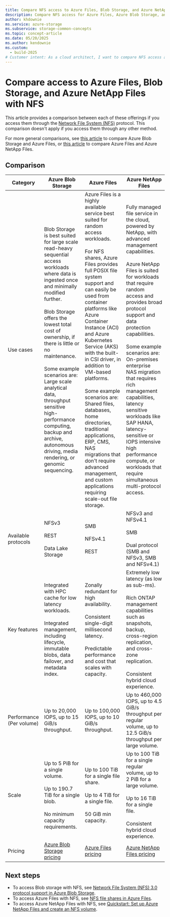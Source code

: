 ```yaml
---
title: Compare NFS access to Azure Files, Blob Storage, and Azure NetApp Files
description: Compare NFS access for Azure Files, Azure Blob Storage, and Azure NetApp Files.
author: khdownie
ms.service: azure-storage
ms.subservice: storage-common-concepts
ms.topic: concept-article
ms.date: 05/20/2025
ms.author: kendownie
ms.custom:
  - build-2025
# Customer intent: As a cloud architect, I want to compare NFS access across Azure Files, Blob Storage, and Azure NetApp Files, so that I can choose the most suitable storage solution for various workloads and access requirements in my organization.
---
```


# Compare access to Azure Files, Blob Storage, and Azure NetApp Files with NFS

This article provides a comparison between each of these offerings if you access them through the [Network File System (NFS)](https://en.wikipedia.org/wiki/Network_File_System) protocol. This comparison doesn't apply if you access them through any other method.

For more general comparisons, see [this article](storage-introduction.md) to compare Azure Blob Storage and Azure Files, or [this article](../files/storage-files-netapp-comparison.md) to compare Azure Files and Azure NetApp Files.

## Comparison

|Category  |Azure Blob Storage  |Azure Files  |Azure NetApp Files  |
|---------|---------|---------|---------|
|Use cases     |Blob Storage is best suited for large scale read-heavy sequential access workloads where data is ingested once and minimally modified further.<br></br>Blob Storage offers the lowest total cost of ownership, if there is little or no maintenance.<br></br>Some example scenarios are: Large scale analytical data, throughput sensitive high-performance computing, backup and archive, autonomous driving, media rendering, or genomic sequencing.         |Azure Files is a highly available service best suited for random access workloads.<br></br>For NFS shares, Azure Files provides full POSIX file system support and can easily be used from container platforms like Azure Container Instance (ACI) and Azure Kubernetes Service (AKS) with the built-in CSI driver, in addition to VM-based platforms.<br></br>Some example scenarios are: Shared files, databases, home directories, traditional applications, ERP, CMS, NAS migrations that don't require advanced management, and custom applications requiring scale-out file storage.         |Fully managed file service in the cloud, powered by NetApp, with advanced management capabilities.<br></br>Azure NetApp Files is suited for workloads that require random access and provides broad protocol support and data protection capabilities.<br></br>Some example scenarios are: On-premises enterprise NAS migration that requires rich management capabilities, latency sensitive workloads like SAP HANA, latency-sensitive or IOPS intensive high performance compute, or workloads that require simultaneous multi-protocol access.         |
|Available protocols     |NFSv3<br></br>REST<br></br>Data Lake Storage         |SMB<br><br>NFSv4.1<br></br> REST         |NFSv3 and NFSv4.1<br></br>SMB<br></br>Dual protocol (SMB and NFSv3, SMB and NFSv4.1)         |
|Key features     | Integrated with HPC cache for low latency workloads. <br> </br> Integrated management, including lifecycle, immutable blobs, data failover, and metadata index.         | Zonally redundant for high availability. <br></br> Consistent single-digit millisecond latency. <br></br>Predictable performance and cost that scales with capacity.         |Extremely low latency (as low as sub-ms).<br></br>Rich ONTAP management capabilities such as snapshots, backup, cross-region replication, and cross-zone replication.<br></br>Consistent hybrid cloud experience.         |
|Performance (Per volume)     |Up to 20,000 IOPS, up to 15 GiB/s throughput.         |Up to 100,000 IOPS, up to 10 GiB/s throughput.         |Up to 460,000 IOPS, up to 4.5 GiB/s throughput per regular volume, up to 12.5 GiB/s throughput per large volume.         |
|Scale     | Up to 5 PiB for a single volume. <br></br> Up to 190.7 TiB for a single blob.<br></br>No minimum capacity requirements.         |Up to 100 TiB for a single file share.<br></br>Up to 4 TiB for a single file.<br></br>50 GiB min capacity.         |Up to 100 TiB for a single regular volume, up to 2 PiB for a large volume.<br></br>Up to 16 TiB for a single file.<br></br>Consistent hybrid cloud experience.         |
|Pricing     |[Azure Blob Storage pricing](https://azure.microsoft.com/pricing/details/storage/blobs/)         |[Azure Files pricing](https://azure.microsoft.com/pricing/details/storage/files/)         |[Azure NetApp Files pricing](https://azure.microsoft.com/pricing/details/netapp/)         |

## Next steps

- To access Blob storage with NFS, see [Network File System (NFS) 3.0 protocol support in Azure Blob Storage](../blobs/network-file-system-protocol-support.md).
- To access Azure Files with NFS, see [NFS file shares in Azure Files](../files/files-nfs-protocol.md).
- To access Azure NetApp Files with NFS, see [Quickstart: Set up Azure NetApp Files and create an NFS volume](../../azure-netapp-files/azure-netapp-files-quickstart-set-up-account-create-volumes.md).
